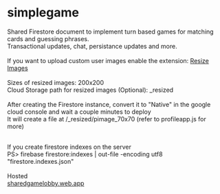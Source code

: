 # simplegame
Shared Firestore document to implement turn based games for matching cards and guessing phrases.
<br>
Transactional updates, chat, persistance updates and more.
<br><br>
If you want to upload custom user images enable the extension: <a href="https://extensions.dev/extensions/firebase/storage-resize-images" target="_blank">Resize Images</a><br>
<br>
Sizes of resized images: 200x200<br>
Cloud Storage path for resized images (Optional): _resized
<br><br>
After creating the Firestore instance, convert it to "Native" in the google cloud console and wait a couple minutes to deploy
<br>
It will create a file at <userstorage>/_resized/pimage_70x70 (refer to profileapp.js for more)
<br><br>

If you create firestore indexes on the server<br>
 PS> firebase firestore:indexes | out-file -encoding utf8 "firestore.indexes.json"
 <br><br>
Hosted<br>
<a href="https://sharedgamelobby.web.app/" target="_blank">sharedgamelobby.web.app</a>
<br>